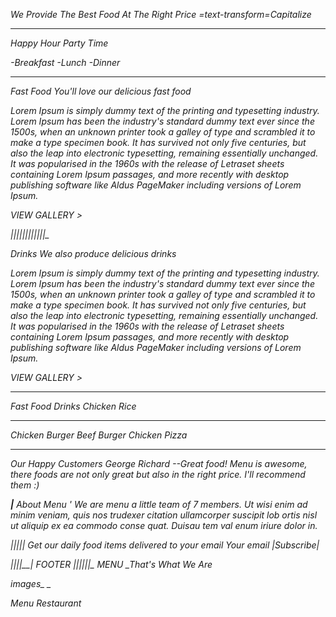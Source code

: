 
<i class="glyphicon glyphicon-menu-hamburger glyphicon-plus">


We Provide The Best Food At The Right Price
=text-transform=Capitalize


--------

Happy Hour
Party Time

-Breakfast
-Lunch
-Dinner


--------  

Fast Food
You'll love our delicious fast food

Lorem Ipsum is simply dummy text of the printing and typesetting industry. Lorem Ipsum has been the industry's standard dummy text ever since the 1500s, when an unknown printer took a galley of type and scrambled it to make a type specimen book. It has survived not only five centuries, but also the leap into electronic typesetting, remaining essentially unchanged. It was popularised in the 1960s with the release of Letraset sheets containing Lorem Ipsum passages, and more recently with desktop publishing software like Aldus PageMaker including versions of Lorem Ipsum.

VIEW GALLERY >

_|_|_|_|_|_|_|_|_|_|_|_|_

Drinks
We also produce delicious drinks

Lorem Ipsum is simply dummy text of the printing and typesetting industry. Lorem Ipsum has been the industry's standard dummy text ever since the 1500s, when an unknown printer took a galley of type and scrambled it to make a type specimen book. It has survived not only five centuries, but also the leap into electronic typesetting, remaining essentially unchanged. It was popularised in the 1960s with the release of Letraset sheets containing Lorem Ipsum passages, and more recently with desktop publishing software like Aldus PageMaker including versions of Lorem Ipsum.

VIEW GALLERY >

---------------------------

Fast Food
Drinks
Chicken
Rice

----
Chicken Burger
Beef Burger
Chicken Pizza

--------------------------

Our Happy Customers
George Richard
--Great food! Menu is awesome, there foods are not only great
but also in the right price. I'll recommend them :)

__|__
About Menu '
We are menu a little team of 7 members. Ut wisi enim ad minim veniam, quis nos trudexer citation ullamcorper suscipit lob ortis nisl ut aliquip ex ea commodo conse quat. Duisau tem val enum iriure dolor in.



|_|_|_|_|
Get our daily food items delivered to your email
_Your email_     |Subscribe|


_|_|_|_|__| FOOTER _|_|_|_|_|_|_
MENU
_That's What We Are

images_ _


Menu Restaurant
